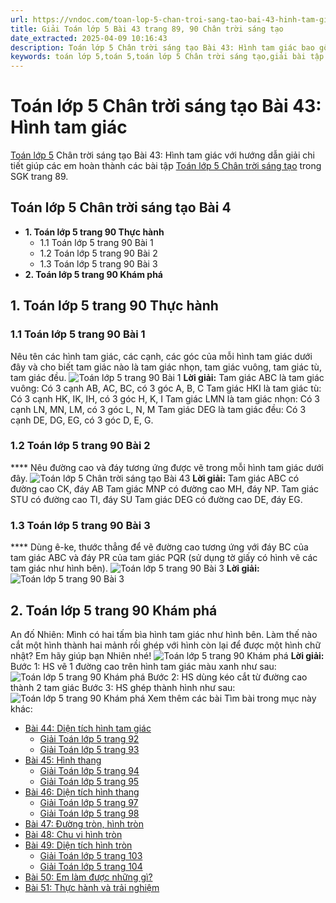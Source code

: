 ```yaml
---
url: https://vndoc.com/toan-lop-5-chan-troi-sang-tao-bai-43-hinh-tam-giac-321925
title: Giải Toán lớp 5 Bài 43 trang 89, 90 Chân trời sáng tạo
date_extracted: 2025-04-09 10:16:43
description: Toán lớp 5 Chân trời sáng tạo Bài 43: Hình tam giác bao gồm lời giải chi tiết giúp các em học sinh ôn tập, củng cố kiến thức các dạng bài tập Toán lớp 5 sách Chân trời sáng tạo.
keywords: toán lớp 5,toán 5,toán lớp 5 Chân trời sáng tạo,giải bài tập toán lớp 5 Chân trời sáng tạo,giải toán lớp 5 Chân trời sáng tạo,toán lớp 5 sách Chân trời sáng tạo,toán 5 Chân trời sáng tạo,giải sách toán lớp 5 Chân trời sáng tạo,Toán lớp 5 Chân trời sáng tạo Bài 43,Toán lớp 5 Chân trời sáng tạo trang 89,Giải Toán lớp 5 Chân trời sáng tạo trang 89,Hình tam giác lớp 5,bài tập Hình tam giác
---
```


# Toán lớp 5 Chân trời sáng tạo Bài 43: Hình tam giác
[Toán lớp 5](<https://vndoc.com/toan-lop5>) Chân trời sáng tạo Bài 43: Hình tam giác với hướng dẫn giải chi tiết giúp các em hoàn thành các bài tập [Toán lớp 5 Chân trời sáng tạo](<https://vndoc.com/toan-lop-5-chan-troi-sang-tao>) trong SGK trang 89.
## **Toán lớp 5 Chân trời sáng tạo Bài 4**
  * **1\. Toán lớp 5 trang 90 Thực hành**
    * 1.1 Toán lớp 5 trang 90 Bài 1
    * 1.2 Toán lớp 5 trang 90 Bài 2
    * 1.3 Toán lớp 5 trang 90 Bài 3
  * **2\. Toán lớp 5 trang 90 Khám phá**

## **1\. Toán lớp 5 trang 90 Thực hành**
### **1.1 Toán lớp 5 trang 90 Bài 1**
Nêu tên các hình tam giác, các cạnh, các góc của mỗi hình tam giác dưới đây và cho biết tam giác nào là tam giác nhọn, tam giác vuông, tam giác tù, tam giác đều.
![Toán lớp 5 trang 90 Bài 1](https://i.vdoc.vn/data/image/2024/06/12/bai-43-hinh-tam-giac.png)
**Lời giải:**
Tam giác ABC là tam giác vuông: Có 3 cạnh AB, AC, BC, có 3 góc A, B, C
Tam giác HKI là tam giác tù: Có 3 cạnh HK, IK, IH, có 3 góc H, K, I
Tam giác LMN là tam giác nhọn: Có 3 cạnh LN, MN, LM, có 3 góc L, N, M
Tam giác DEG là tam giác đều: Có 3 cạnh DE, DG, EG, có 3 góc D, E, G.
### **1.2 Toán lớp 5 trang 90 Bài 2**
**** Nêu đường cao và đáy tương ứng được vẽ trong mỗi hình tam giác dưới đây.
![Toán lớp 5 Chân trời sáng tạo Bài 43](https://i.vdoc.vn/data/image/2024/06/12/bai-43-hinh-tam-giac-1.png)
**Lời giải:**
Tam giác ABC có đường cao CK, đáy AB
Tam giác MNP có đường cao MH, đáy NP.
Tam giác STU có đường cao TI, đáy SU
Tam giác DEG có đường cao DE, đáy EG.
### **1.3 Toán lớp 5 trang 90 Bài 3**
**** Dùng ê-ke, thước thẳng để vẽ đường cao tương ứng với đáy BC của tam giác ABC và đáy PR của tam giác PQR \(sử dụng tờ giấy có hình vẽ các tam giác như hình bên\).
![Toán lớp 5 trang 90 Bài 3](https://i.vdoc.vn/data/image/2024/06/12/bai-43-hinh-tam-giac-2.png)
**Lời giải:**
![Toán lớp 5 trang 90 Bài 3](https://i.vdoc.vn/data/image/2024/06/12/bai-43-hinh-tam-giac-3.png)
## **2\. Toán lớp 5 trang 90 Khám phá**
An đố Nhiên: Mình có hai tấm bìa hình tam giác như hình bên. Làm thế nào cắt một hình thành hai mảnh rồi ghép với hình còn lại để được một hình chữ nhật?
Em hãy giúp bạn Nhiên nhé\!
![Toán lớp 5 trang 90 Khám phá](https://i.vdoc.vn/data/image/2024/06/12/bai-43-hinh-tam-giac-4.png)
**Lời giải:**
Bước 1: HS vẽ 1 đường cao trên hình tam giác màu xanh như sau:
![Toán lớp 5 trang 90 Khám phá](https://i.vdoc.vn/data/image/2024/06/12/bai-43-hinh-tam-giac-5.png)
Bước 2: HS dùng kéo cắt từ đường cao thành 2 tam giác
Bước 3: HS ghép thành hình như sau:
![Toán lớp 5 trang 90 Khám phá](https://i.vdoc.vn/data/image/2024/06/12/bai-43-hinh-tam-giac-6.png)
Xem thêm các bài Tìm bài trong mục này khác:
  * [Bài 44: Diện tích hình tam giác](</toan-lop-5-chan-troi-sang-tao-bai-44-dien-tich-hinh-tam-giac-321935>)
    * [Giải Toán lớp 5 trang 92](</giai-toan-lop-5-trang-92-chan-troi-sang-tao-332443>)
    * [Giải Toán lớp 5 trang 93](</giai-toan-lop-5-trang-93-chan-troi-sang-tao-332444>)
  * [Bài 45: Hình thang](</giai-bai-tap-trang-91-92-sgk-toan-5-hinh-thang-117188>)
    * [Giải Toán lớp 5 trang 94](</giai-toan-lop-5-trang-94-chan-troi-sang-tao-332446>)
    * [Giải Toán lớp 5 trang 95](</toan-lop-5-trang-95-224768>)
  * [Bài 46: Diện tích hình thang](</toan-lop-5-chan-troi-sang-tao-bai-46-dien-tich-hinh-thang-321958>)
    * [Giải Toán lớp 5 trang 97](</giai-toan-lop-5-trang-97-chan-troi-sang-tao-332512>)
    * [Giải Toán lớp 5 trang 98](</giai-toan-lop-5-trang-98-chan-troi-sang-tao-322042>)
  * [Bài 47: Đường tròn, hình tròn](</giai-toan-lop-5-vnen-bai-61-hinh-tron-duong-tron-189454>)
  * [Bài 48: Chu vi hình tròn](</giai-bai-tap-trang-98-99-sgk-toan-5-chu-vi-hinh-tron-luyen-tap-117278>)
  * [Bài 49: Diện tích hình tròn](</giai-bai-tap-trang-99-100-sgk-toan-5-dien-tich-hinh-tron-luyen-tap-117282>)
    * [Giải Toán lớp 5 trang 103](</giai-toan-lop-5-trang-103-chan-troi-sang-tao-322047>)
    * [Giải Toán lớp 5 trang 104](</giai-toan-lop-5-trang-104-chan-troi-sang-tao-322050>)
  * [Bài 50: Em làm được những gì?](</toan-lop-5-trang-105-106-225550>)
  * [Bài 51: Thực hành và trải nghiệm](</giai-toan-lop-5-vnen-bai-106-em-on-lai-nhung-gi-da-hoc-200498>)

